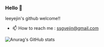### Hello 👋


leeyejin's github welcome!!

- 📫 How to reach me : ssgyejin@gmail.com


![Anurag's GitHub stats](https://github-readme-stats.vercel.app/api?username=leeyejin1231&show_icons=true&theme=radical)





